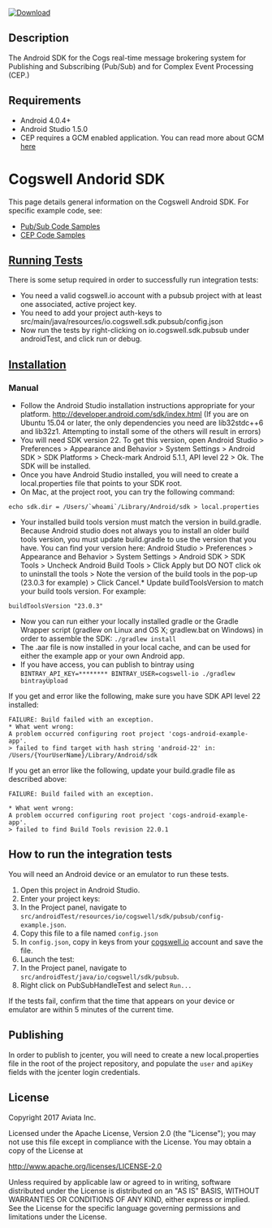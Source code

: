 [ ![Download](https://api.bintray.com/packages/cogswell-io/maven/cogs-android-client-sdk/images/download.svg)](https://bintray.com/cogswell-io/maven/cogs-android-client-sdk/_latestVersion)

## Description
The Android SDK for the Cogs real-time message brokering system for Publishing and Subscribing (Pub/Sub) and for Complex Event Processing (CEP.)

## Requirements
* Android 4.0.4+
* Android Studio 1.5.0
* CEP requires a GCM enabled application. You can read more about GCM [here](https://developers.google.com/cloud-messaging/)

# Cogswell Andorid SDK
This page details general information on the Cogswell Android SDK. For specific example code, see:
* [Pub/Sub Code Samples](API-PUBSUB.md)
* [CEP Code Samples](API-CEP.md)

## [Running Tests](#testing)
There is some setup required in order to successfully run integration tests:
* You need a valid cogswell.io account with a pubsub project with at least one associated, active project key.
* You need to add your project auth-keys to src/main/java/resources/io.cogswell.sdk.pubsub/config.json
* Now run the tests by right-clicking on io.cogswell.sdk.pubsub under androidTest, and click run or debug.

## [Installation](#build-details)
### Manual
* Follow the Android Studio installation instructions appropriate for your platform. http://developer.android.com/sdk/index.html (If you are on Ubuntu 15.04 or later, the only dependencies you need are lib32stdc++6 and lib32z1. Attempting to install some of the others will result in errors)
* You will need SDK version 22. To get this version, open Android Studio > Preferences > Appearance and Behavior > System Settings > Android SDK > SDK Platforms > Check-mark Android 5.1.1, API level 22 > Ok.  The SDK will be installed.
* Once you have Android Studio installed, you will need to create a local.properties file that points to your SDK root.
* On Mac, at the project root, you can try the following command:
```
echo sdk.dir = /Users/`whoami`/Library/Android/sdk > local.properties
```
* Your installed build tools version must match the version in build.gradle.  Because Android studio does not always you to install an older build tools version, you must update build.gradle to use the version that you have.  You can find your version here: Android Studio > Preferences > Appearance and Behavior > System Settings > Android SDK > SDK Tools > Uncheck Android Build Tools > Click Apply but DO NOT click ok to uninstall the tools > Note the version of the build tools in the pop-up (23.0.3 for example) > Click Cancel.* Update buildToolsVersion to match your build tools version.  For example:
```
buildToolsVersion "23.0.3"
```
* Now you can run either your locally installed gradle or the Gradle Wrapper script (gradlew on Linux and OS X; gradlew.bat on Windows) in order to assemble the SDK: `./gradlew install`
* The .aar file is now installed in your local cache, and can be used for either the example app or your own Android app.
* If you have access, you can publish to bintray using `BINTRAY_API_KEY=******** BINTRAY_USER=cogswell-io ./gradlew bintrayUpload`

If you get and error like the following, make sure you have SDK API level 22 installed:
```
FAILURE: Build failed with an exception.
* What went wrong:
A problem occurred configuring root project 'cogs-android-example-app'.
> failed to find target with hash string 'android-22' in: /Users/{YourUserName}/Library/Android/sdk
```
If you get an error like the following, update your build.gradle file as described above:
```
FAILURE: Build failed with an exception.

* What went wrong:
A problem occurred configuring root project 'cogs-android-example-app'.
> failed to find Build Tools revision 22.0.1
```

## How to run the integration tests

You will need an Android device or an emulator to run these tests.  

1. Open this project in Android Studio.  
2. Enter your project keys:
  1. In the Project panel, navigate to `src/androidTest/resources/io/cogswell/sdk/pubsub/config-example.json`.
  2. Copy this file to a file named `config.json`
  3. In `config.json`, copy in keys from your [cogswell.io](https://cogswell.io) account and save the file.
3. Launch the test:
  1. In the Project panel, navigate to `src/androidTest/java/io/cogswell/sdk/pubsub`.
  2. Right click on PubSubHandleTest and select `Run...`
  
If the tests fail, confirm that the time that appears on your device or emulator are within 5 minutes of the current time.

## Publishing
In order to publish to jcenter, you will need to create a new local.properties file in the root of the project repository, and populate the `user` and `apiKey` fields with the jcenter login credentials.

## License
Copyright 2017 Aviata Inc.

Licensed under the Apache License, Version 2.0 (the "License");
you may not use this file except in compliance with the License.
You may obtain a copy of the License at

http://www.apache.org/licenses/LICENSE-2.0

Unless required by applicable law or agreed to in writing, software
distributed under the License is distributed on an "AS IS" BASIS,
WITHOUT WARRANTIES OR CONDITIONS OF ANY KIND, either express or implied.
See the License for the specific language governing permissions and
limitations under the License.
